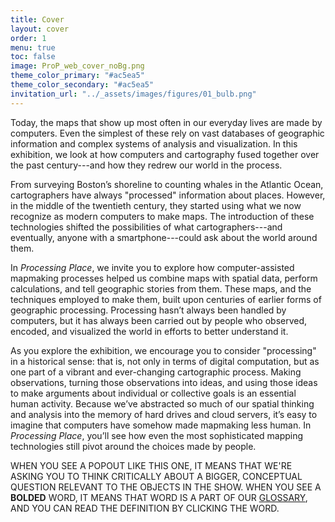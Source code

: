```yaml
---
title: Cover
layout: cover
order: 1
menu: true
toc: false
image: ProP_web_cover_noBg.png
theme_color_primary: "#ac5ea5"
theme_color_secondary: "#ac5ea5"
invitation_url: "../_assets/images/figures/01_bulb.png"
---
```


<span class="body-large">Today, the maps that show up most often in our everyday lives are made by computers. Even the simplest of these rely on vast databases of geographic information and complex systems of analysis and visualization. In this exhibition, we look at how computers and cartography fused together over the past century---and how they redrew our world in the process.</span>

From surveying Boston’s shoreline to counting whales in the Atlantic Ocean, cartographers have always "processed" information about places. However, in the middle of the twentieth century, they started using what we now recognize as modern computers to make maps. The introduction of these technologies shifted the possibilities of what cartographers---and eventually, anyone with a smartphone---could ask about the world around them.

In *Processing Place*, we invite you to explore how computer-assisted mapmaking processes helped us combine maps with spatial data, perform calculations, and tell geographic stories from them. These maps, and the techniques employed to make them, built upon centuries of earlier forms of geographic processing. Processing hasn’t always been handled by computers, but it has always been carried out by people who observed, encoded, and visualized the world in efforts to better understand it.

As you explore the exhibition, we encourage you to consider "processing" in a historical sense: that is, not only in terms of digital computation, but as one part of a vibrant and ever-changing cartographic process. Making observations, turning those observations into ideas, and using those ideas to make arguments about individual or collective goals is an essential human activity. Because we’ve abstracted so much of our spatial thinking and analysis into the memory of hard drives and cloud servers, it’s easy to imagine that computers have somehow made mapmaking less human. In *Processing Place*, you’ll see how even the most sophisticated mapping technologies still pivot around the choices made by people.

<div class="invitation-cover">WHEN YOU SEE A POPOUT LIKE THIS ONE, IT MEANS THAT WE'RE ASKING YOU TO THINK CRITICALLY ABOUT A BIGGER, CONCEPTUAL QUESTION RELEVANT TO THE OBJECTS IN THE SHOW. WHEN YOU SEE A <strong>BOLDED</strong> WORD, IT MEANS THAT WORD IS A PART OF OUR <a href="../../glossary/">GLOSSARY</a>, AND YOU CAN READ THE DEFINITION BY CLICKING THE WORD.</div>